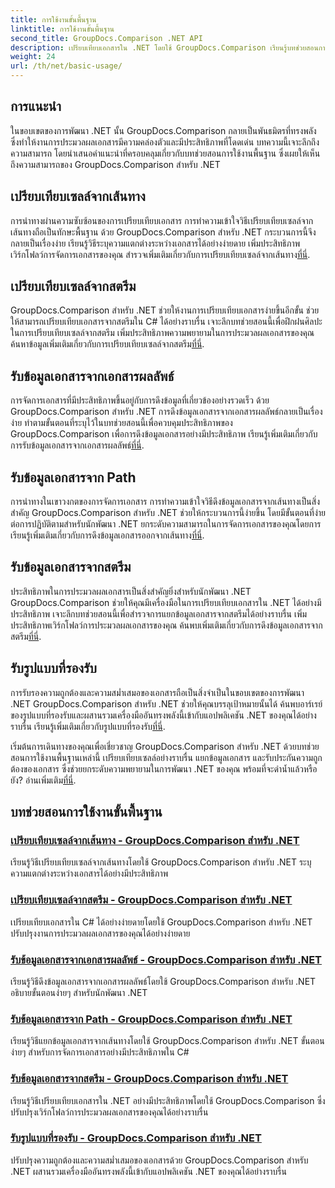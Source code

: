 ```yaml
---
title: การใช้งานขั้นพื้นฐาน
linktitle: การใช้งานขั้นพื้นฐาน
second_title: GroupDocs.Comparison .NET API
description: เปรียบเทียบเอกสารใน .NET โดยใช้ GroupDocs.Comparison เรียนรู้บทช่วยสอนการใช้งานพื้นฐานที่ครอบคลุมการเปรียบเทียบเซลล์ การแยกข้อมูลเอกสาร และรูปแบบที่รองรับ
weight: 24
url: /th/net/basic-usage/
---
```

## การแนะนำ

ในขอบเขตของการพัฒนา .NET นั้น GroupDocs.Comparison กลายเป็นพันธมิตรที่ทรงพลัง ซึ่งทำให้งานการประมวลผลเอกสารมีความคล่องตัวและมีประสิทธิภาพที่โดดเด่น บทความนี้เจาะลึกถึงความสามารถ โดยนำเสนอคำแนะนำที่ครอบคลุมเกี่ยวกับบทช่วยสอนการใช้งานพื้นฐาน ซึ่งเผยให้เห็นถึงความสามารถของ GroupDocs.Comparison สำหรับ .NET

## เปรียบเทียบเซลล์จากเส้นทาง
 การนำทางผ่านความซับซ้อนของการเปรียบเทียบเอกสาร การทำความเข้าใจวิธีเปรียบเทียบเซลล์จากเส้นทางถือเป็นทักษะพื้นฐาน ด้วย GroupDocs.Comparison สำหรับ .NET กระบวนการนี้จึงกลายเป็นเรื่องง่าย เรียนรู้วิธีระบุความแตกต่างระหว่างเอกสารได้อย่างง่ายดาย เพิ่มประสิทธิภาพเวิร์กโฟลว์การจัดการเอกสารของคุณ สำรวจเพิ่มเติมเกี่ยวกับการเปรียบเทียบเซลล์จากเส้นทาง[ที่นี่](./compare-cells-from-path/).

## เปรียบเทียบเซลล์จากสตรีม
GroupDocs.Comparison สำหรับ .NET ช่วยให้งานการเปรียบเทียบเอกสารง่ายขึ้นอีกขั้น ช่วยให้สามารถเปรียบเทียบเอกสารจากสตรีมใน C# ได้อย่างราบรื่น เจาะลึกบทช่วยสอนนี้เพื่อฝึกฝนศิลปะในการเปรียบเทียบเซลล์จากสตรีม เพิ่มประสิทธิภาพความพยายามในการประมวลผลเอกสารของคุณ ค้นหาข้อมูลเพิ่มเติมเกี่ยวกับการเปรียบเทียบเซลล์จากสตรีม[ที่นี่](./compare-cells-from-stream/).

## รับข้อมูลเอกสารจากเอกสารผลลัพธ์
 การจัดการเอกสารที่มีประสิทธิภาพขึ้นอยู่กับการดึงข้อมูลที่เกี่ยวข้องอย่างรวดเร็ว ด้วย GroupDocs.Comparison สำหรับ .NET การดึงข้อมูลเอกสารจากเอกสารผลลัพธ์กลายเป็นเรื่องง่าย ทำตามขั้นตอนที่ระบุไว้ในบทช่วยสอนนี้เพื่อควบคุมประสิทธิภาพของ GroupDocs.Comparison เพื่อการดึงข้อมูลเอกสารอย่างมีประสิทธิภาพ เรียนรู้เพิ่มเติมเกี่ยวกับการรับข้อมูลเอกสารจากเอกสารผลลัพธ์[ที่นี่](./get-document-info-from-result-document/).

## รับข้อมูลเอกสารจาก Path
การนำทางในเขาวงกตของการจัดการเอกสาร การทำความเข้าใจวิธีดึงข้อมูลเอกสารจากเส้นทางเป็นสิ่งสำคัญ GroupDocs.Comparison สำหรับ .NET ช่วยให้กระบวนการนี้ง่ายขึ้น โดยมีขั้นตอนที่ง่ายต่อการปฏิบัติตามสำหรับนักพัฒนา .NET ยกระดับความสามารถในการจัดการเอกสารของคุณโดยการเรียนรู้เพิ่มเติมเกี่ยวกับการดึงข้อมูลเอกสารออกจากเส้นทาง[ที่นี่](./get-document-info-from-path/).

## รับข้อมูลเอกสารจากสตรีม
 ประสิทธิภาพในการประมวลผลเอกสารเป็นสิ่งสำคัญยิ่งสำหรับนักพัฒนา .NET GroupDocs.Comparison ช่วยให้คุณมีเครื่องมือในการเปรียบเทียบเอกสารใน .NET ได้อย่างมีประสิทธิภาพ เจาะลึกบทช่วยสอนนี้เพื่อสำรวจการแยกข้อมูลเอกสารจากสตรีมได้อย่างราบรื่น เพิ่มประสิทธิภาพเวิร์กโฟลว์การประมวลผลเอกสารของคุณ ค้นพบเพิ่มเติมเกี่ยวกับการดึงข้อมูลเอกสารจากสตรีม[ที่นี่](./get-document-info-from-stream/).

## รับรูปแบบที่รองรับ
การรับรองความถูกต้องและความสม่ำเสมอของเอกสารถือเป็นสิ่งจำเป็นในขอบเขตของการพัฒนา .NET GroupDocs.Comparison สำหรับ .NET ช่วยให้คุณบรรลุเป้าหมายนั้นได้ ค้นพบอาร์เรย์ของรูปแบบที่รองรับและผสานรวมเครื่องมืออันทรงพลังนี้เข้ากับแอปพลิเคชัน .NET ของคุณได้อย่างราบรื่น เรียนรู้เพิ่มเติมเกี่ยวกับรูปแบบที่รองรับ[ที่นี่](./get-supported-formats/).

 เริ่มต้นการเดินทางของคุณเพื่อเชี่ยวชาญ GroupDocs.Comparison สำหรับ .NET ด้วยบทช่วยสอนการใช้งานพื้นฐานเหล่านี้ เปรียบเทียบเซลล์อย่างราบรื่น แยกข้อมูลเอกสาร และรับประกันความถูกต้องของเอกสาร ซึ่งช่วยยกระดับความพยายามในการพัฒนา .NET ของคุณ พร้อมที่จะดำน้ำแล้วหรือยัง? อ่านเพิ่มเติม[ที่นี่](https://tutorials.groupdocs.com/comparison/net).
## บทช่วยสอนการใช้งานขั้นพื้นฐาน
### [เปรียบเทียบเซลล์จากเส้นทาง - GroupDocs.Comparison สำหรับ .NET](./compare-cells-from-path/)
เรียนรู้วิธีเปรียบเทียบเซลล์จากเส้นทางโดยใช้ GroupDocs.Comparison สำหรับ .NET ระบุความแตกต่างระหว่างเอกสารได้อย่างมีประสิทธิภาพ
### [เปรียบเทียบเซลล์จากสตรีม - GroupDocs.Comparison สำหรับ .NET](./compare-cells-from-stream/)
เปรียบเทียบเอกสารใน C# ได้อย่างง่ายดายโดยใช้ GroupDocs.Comparison สำหรับ .NET ปรับปรุงงานการประมวลผลเอกสารของคุณได้อย่างง่ายดาย
### [รับข้อมูลเอกสารจากเอกสารผลลัพธ์ - GroupDocs.Comparison สำหรับ .NET](./get-document-info-from-result-document/)
เรียนรู้วิธีดึงข้อมูลเอกสารจากเอกสารผลลัพธ์โดยใช้ GroupDocs.Comparison สำหรับ .NET อธิบายขั้นตอนง่ายๆ สำหรับนักพัฒนา .NET
### [รับข้อมูลเอกสารจาก Path - GroupDocs.Comparison สำหรับ .NET](./get-document-info-from-path/)
เรียนรู้วิธีแยกข้อมูลเอกสารจากเส้นทางโดยใช้ GroupDocs.Comparison สำหรับ .NET ขั้นตอนง่ายๆ สำหรับการจัดการเอกสารอย่างมีประสิทธิภาพใน C#
### [รับข้อมูลเอกสารจากสตรีม - GroupDocs.Comparison สำหรับ .NET](./get-document-info-from-stream/)
เรียนรู้วิธีเปรียบเทียบเอกสารใน .NET อย่างมีประสิทธิภาพโดยใช้ GroupDocs.Comparison ซึ่งปรับปรุงเวิร์กโฟลว์การประมวลผลเอกสารของคุณได้อย่างราบรื่น
### [รับรูปแบบที่รองรับ - GroupDocs.Comparison สำหรับ .NET](./get-supported-formats/)
ปรับปรุงความถูกต้องและความสม่ำเสมอของเอกสารด้วย GroupDocs.Comparison สำหรับ .NET ผสานรวมเครื่องมืออันทรงพลังนี้เข้ากับแอปพลิเคชัน .NET ของคุณได้อย่างราบรื่น